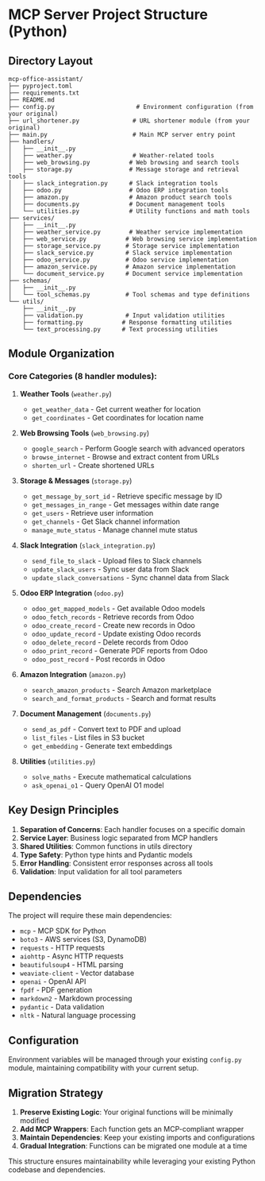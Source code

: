 # MCP Server Project Structure (Python)

## Directory Layout
```
mcp-office-assistant/
├── pyproject.toml
├── requirements.txt
├── README.md
├── config.py                       # Environment configuration (from your original)
├── url_shortener.py               # URL shortener module (from your original)
├── main.py                        # Main MCP server entry point
├── handlers/
│   ├── __init__.py
│   ├── weather.py                 # Weather-related tools
│   ├── web_browsing.py           # Web browsing and search tools
│   ├── storage.py                # Message storage and retrieval tools
│   ├── slack_integration.py      # Slack integration tools
│   ├── odoo.py                   # Odoo ERP integration tools
│   ├── amazon.py                 # Amazon product search tools
│   ├── documents.py              # Document management tools
│   └── utilities.py              # Utility functions and math tools
├── services/
│   ├── __init__.py
│   ├── weather_service.py        # Weather service implementation
│   ├── web_service.py           # Web browsing service implementation
│   ├── storage_service.py       # Storage service implementation
│   ├── slack_service.py         # Slack service implementation
│   ├── odoo_service.py          # Odoo service implementation
│   ├── amazon_service.py        # Amazon service implementation
│   └── document_service.py      # Document service implementation
├── schemas/
│   ├── __init__.py
│   └── tool_schemas.py          # Tool schemas and type definitions
└── utils/
    ├── __init__.py
    ├── validation.py            # Input validation utilities
    ├── formatting.py           # Response formatting utilities
    └── text_processing.py      # Text processing utilities
```

## Module Organization

### Core Categories (8 handler modules):

1. **Weather Tools** (`weather.py`)
   - `get_weather_data` - Get current weather for location
   - `get_coordinates` - Get coordinates for location name

2. **Web Browsing Tools** (`web_browsing.py`)
   - `google_search` - Perform Google search with advanced operators
   - `browse_internet` - Browse and extract content from URLs
   - `shorten_url` - Create shortened URLs

3. **Storage & Messages** (`storage.py`)
   - `get_message_by_sort_id` - Retrieve specific message by ID
   - `get_messages_in_range` - Get messages within date range
   - `get_users` - Retrieve user information
   - `get_channels` - Get Slack channel information
   - `manage_mute_status` - Manage channel mute status

4. **Slack Integration** (`slack_integration.py`)
   - `send_file_to_slack` - Upload files to Slack channels
   - `update_slack_users` - Sync user data from Slack
   - `update_slack_conversations` - Sync channel data from Slack

5. **Odoo ERP Integration** (`odoo.py`)
   - `odoo_get_mapped_models` - Get available Odoo models
   - `odoo_fetch_records` - Retrieve records from Odoo
   - `odoo_create_record` - Create new records in Odoo
   - `odoo_update_record` - Update existing Odoo records
   - `odoo_delete_record` - Delete records from Odoo
   - `odoo_print_record` - Generate PDF reports from Odoo
   - `odoo_post_record` - Post records in Odoo

6. **Amazon Integration** (`amazon.py`)
   - `search_amazon_products` - Search Amazon marketplace
   - `search_and_format_products` - Search and format results

7. **Document Management** (`documents.py`)
   - `send_as_pdf` - Convert text to PDF and upload
   - `list_files` - List files in S3 bucket
   - `get_embedding` - Generate text embeddings

8. **Utilities** (`utilities.py`)
   - `solve_maths` - Execute mathematical calculations
   - `ask_openai_o1` - Query OpenAI O1 model

## Key Design Principles

1. **Separation of Concerns**: Each handler focuses on a specific domain
2. **Service Layer**: Business logic separated from MCP handlers
3. **Shared Utilities**: Common functions in utils directory
4. **Type Safety**: Python type hints and Pydantic models
5. **Error Handling**: Consistent error responses across all tools
6. **Validation**: Input validation for all tool parameters

## Dependencies

The project will require these main dependencies:
- `mcp` - MCP SDK for Python
- `boto3` - AWS services (S3, DynamoDB)
- `requests` - HTTP requests
- `aiohttp` - Async HTTP requests
- `beautifulsoup4` - HTML parsing
- `weaviate-client` - Vector database
- `openai` - OpenAI API
- `fpdf` - PDF generation
- `markdown2` - Markdown processing
- `pydantic` - Data validation
- `nltk` - Natural language processing

## Configuration

Environment variables will be managed through your existing `config.py` module, maintaining compatibility with your current setup.

## Migration Strategy

1. **Preserve Existing Logic**: Your original functions will be minimally modified
2. **Add MCP Wrappers**: Each function gets an MCP-compliant wrapper
3. **Maintain Dependencies**: Keep your existing imports and configurations
4. **Gradual Integration**: Functions can be migrated one module at a time

This structure ensures maintainability while leveraging your existing Python codebase and dependencies.